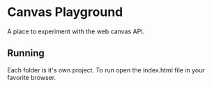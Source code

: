 # Canvas Playground

A place to experiment with the web canvas API.

## Running

Each folder is it's own project. To run open the index.html file in your favorite browser.
